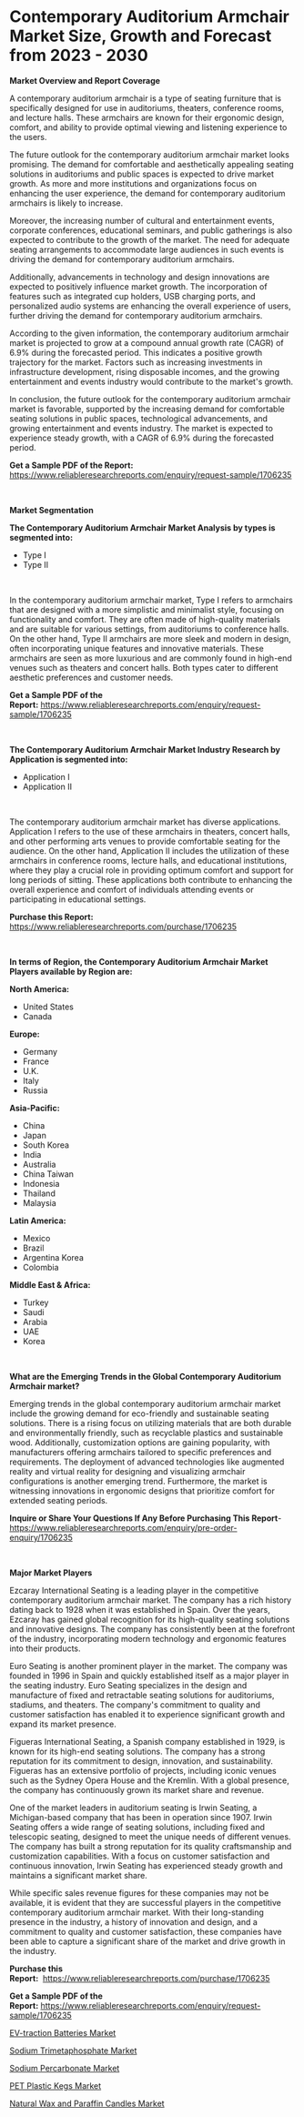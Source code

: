 <p><h1>Contemporary Auditorium Armchair Market Size, Growth and Forecast from 2023 - 2030</h1></p><p><strong>Market Overview and Report Coverage</strong></p>
<p><p>A contemporary auditorium armchair is a type of seating furniture that is specifically designed for use in auditoriums, theaters, conference rooms, and lecture halls. These armchairs are known for their ergonomic design, comfort, and ability to provide optimal viewing and listening experience to the users.</p><p>The future outlook for the contemporary auditorium armchair market looks promising. The demand for comfortable and aesthetically appealing seating solutions in auditoriums and public spaces is expected to drive market growth. As more and more institutions and organizations focus on enhancing the user experience, the demand for contemporary auditorium armchairs is likely to increase.</p><p>Moreover, the increasing number of cultural and entertainment events, corporate conferences, educational seminars, and public gatherings is also expected to contribute to the growth of the market. The need for adequate seating arrangements to accommodate large audiences in such events is driving the demand for contemporary auditorium armchairs.</p><p>Additionally, advancements in technology and design innovations are expected to positively influence market growth. The incorporation of features such as integrated cup holders, USB charging ports, and personalized audio systems are enhancing the overall experience of users, further driving the demand for contemporary auditorium armchairs.</p><p>According to the given information, the contemporary auditorium armchair market is projected to grow at a compound annual growth rate (CAGR) of 6.9% during the forecasted period. This indicates a positive growth trajectory for the market. Factors such as increasing investments in infrastructure development, rising disposable incomes, and the growing entertainment and events industry would contribute to the market's growth.</p><p>In conclusion, the future outlook for the contemporary auditorium armchair market is favorable, supported by the increasing demand for comfortable seating solutions in public spaces, technological advancements, and growing entertainment and events industry. The market is expected to experience steady growth, with a CAGR of 6.9% during the forecasted period.</p></p>
<p><strong>Get a Sample PDF of the Report:</strong> <a href="https://www.reliableresearchreports.com/enquiry/request-sample/1706235">https://www.reliableresearchreports.com/enquiry/request-sample/1706235</a></p>
<p>&nbsp;</p>
<p><strong>Market Segmentation</strong></p>
<p><strong>The Contemporary Auditorium Armchair Market Analysis by types is segmented into:</strong></p>
<p><ul><li>Type I</li><li>Type II</li></ul></p>
<p>&nbsp;</p>
<p><p>In the contemporary auditorium armchair market, Type I refers to armchairs that are designed with a more simplistic and minimalist style, focusing on functionality and comfort. They are often made of high-quality materials and are suitable for various settings, from auditoriums to conference halls. On the other hand, Type II armchairs are more sleek and modern in design, often incorporating unique features and innovative materials. These armchairs are seen as more luxurious and are commonly found in high-end venues such as theaters and concert halls. Both types cater to different aesthetic preferences and customer needs.</p></p>
<p><strong>Get a Sample PDF of the Report:</strong>&nbsp;<a href="https://www.reliableresearchreports.com/enquiry/request-sample/1706235">https://www.reliableresearchreports.com/enquiry/request-sample/1706235</a></p>
<p>&nbsp;</p>
<p><strong>The Contemporary Auditorium Armchair Market Industry Research by Application is segmented into:</strong></p>
<p><ul><li>Application I</li><li>Application II</li></ul></p>
<p>&nbsp;</p>
<p><p>The contemporary auditorium armchair market has diverse applications. Application I refers to the use of these armchairs in theaters, concert halls, and other performing arts venues to provide comfortable seating for the audience. On the other hand, Application II includes the utilization of these armchairs in conference rooms, lecture halls, and educational institutions, where they play a crucial role in providing optimum comfort and support for long periods of sitting. These applications both contribute to enhancing the overall experience and comfort of individuals attending events or participating in educational settings.</p></p>
<p><strong>Purchase this Report:</strong>&nbsp; <a href="https://www.reliableresearchreports.com/purchase/1706235">https://www.reliableresearchreports.com/purchase/1706235</a></p>
<p>&nbsp;</p>
<p><strong>In terms of Region, the Contemporary Auditorium Armchair Market Players available by Region are:</strong></p>
<p>
    <p> <strong> North America: </strong>
        <ul>
            <li>United States</li>
            <li>Canada</li>
        </ul>
        </p> 
    <p> <strong> Europe: </strong>
        <ul>
            <li>Germany</li>
            <li>France</li>
            <li>U.K.</li>
            <li>Italy</li>
            <li>Russia</li>
        </ul>
        </p> 
    <p> <strong> Asia-Pacific: </strong>
        <ul>
            <li>China</li>
            <li>Japan</li>
            <li>South Korea</li>
            <li>India</li>
            <li>Australia</li>
            <li>China Taiwan</li>
            <li>Indonesia</li>
            <li>Thailand</li>
            <li>Malaysia</li>
        </ul>
        </p> 
    <p> <strong> Latin America: </strong>
        <ul>
            <li>Mexico</li>
            <li>Brazil</li>
            <li>Argentina Korea</li>
            <li>Colombia</li>
        </ul>
        </p> 
    <p> <strong> Middle East & Africa: </strong>
        <ul>
            <li>Turkey</li>
            <li>Saudi</li>
            <li>Arabia</li>
            <li>UAE</li>
            <li>Korea</li>
        </ul>
    </p>
    </p>
<p>&nbsp;</p>
<p><strong>What are the Emerging Trends in the Global Contemporary Auditorium Armchair market?</strong></p>
<p><p>Emerging trends in the global contemporary auditorium armchair market include the growing demand for eco-friendly and sustainable seating solutions. There is a rising focus on utilizing materials that are both durable and environmentally friendly, such as recyclable plastics and sustainable wood. Additionally, customization options are gaining popularity, with manufacturers offering armchairs tailored to specific preferences and requirements. The deployment of advanced technologies like augmented reality and virtual reality for designing and visualizing armchair configurations is another emerging trend. Furthermore, the market is witnessing innovations in ergonomic designs that prioritize comfort for extended seating periods.</p></p>
<p><strong>Inquire or Share Your Questions If Any Before Purchasing This Report</strong>- <a href="https://www.reliableresearchreports.com/enquiry/pre-order-enquiry/1706235">https://www.reliableresearchreports.com/enquiry/pre-order-enquiry/1706235</a></p>
<p>&nbsp;</p>
<p><strong>Major Market Players</strong></p>
<p><p>Ezcaray International Seating is a leading player in the competitive contemporary auditorium armchair market. The company has a rich history dating back to 1928 when it was established in Spain. Over the years, Ezcaray has gained global recognition for its high-quality seating solutions and innovative designs. The company has consistently been at the forefront of the industry, incorporating modern technology and ergonomic features into their products.</p><p>Euro Seating is another prominent player in the market. The company was founded in 1996 in Spain and quickly established itself as a major player in the seating industry. Euro Seating specializes in the design and manufacture of fixed and retractable seating solutions for auditoriums, stadiums, and theaters. The company's commitment to quality and customer satisfaction has enabled it to experience significant growth and expand its market presence.</p><p>Figueras International Seating, a Spanish company established in 1929, is known for its high-end seating solutions. The company has a strong reputation for its commitment to design, innovation, and sustainability. Figueras has an extensive portfolio of projects, including iconic venues such as the Sydney Opera House and the Kremlin. With a global presence, the company has continuously grown its market share and revenue.</p><p>One of the market leaders in auditorium seating is Irwin Seating, a Michigan-based company that has been in operation since 1907. Irwin Seating offers a wide range of seating solutions, including fixed and telescopic seating, designed to meet the unique needs of different venues. The company has built a strong reputation for its quality craftsmanship and customization capabilities. With a focus on customer satisfaction and continuous innovation, Irwin Seating has experienced steady growth and maintains a significant market share.</p><p>While specific sales revenue figures for these companies may not be available, it is evident that they are successful players in the competitive contemporary auditorium armchair market. With their long-standing presence in the industry, a history of innovation and design, and a commitment to quality and customer satisfaction, these companies have been able to capture a significant share of the market and drive growth in the industry.</p></p>
<p><strong>Purchase this Report:</strong>&nbsp;&nbsp;<a href="https://www.reliableresearchreports.com/purchase/1706235">https://www.reliableresearchreports.com/purchase/1706235</a></p>
<p></p>
<p><strong>Get a Sample PDF of the Report:</strong>&nbsp;<a href="https://www.reliableresearchreports.com/enquiry/request-sample/1706235">https://www.reliableresearchreports.com/enquiry/request-sample/1706235</a></p>
<p><p><a href="https://medium.com/@ginawindler1965/ev-traction-batteries-market-furnishes-information-on-market-share-market-trends-and-market-e806c0259cd2">EV-traction Batteries Market</a></p><p><a href="https://www.linkedin.com/pulse/sodium-trimetaphosphate-market-share-amp-new-trends-analysis-rllje/">Sodium Trimetaphosphate Market</a></p><p><a href="https://www.linkedin.com/pulse/sodium-percarbonate-market-size-share-global-analysis-report-nrxoe/">Sodium Percarbonate Market</a></p><p><a href="https://medium.com/@emmyrolfson8689/pet-plastic-kegs-market-share-evolution-and-market-growth-trends-2023-2030-61dd47e676d4">PET Plastic Kegs Market</a></p><p><a href="https://github.com/YashRP12/Market-Research-Report-List-1/blob/main/natural-wax-and-paraffin-candles-market.md">Natural Wax and Paraffin Candles Market</a></p></p>